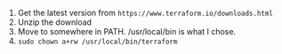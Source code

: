 1. Get the latest version from `https://www.terraform.io/downloads.html`
2. Unzip the download
3. Move to somewhere in PATH. /usr/local/bin is what I chose.
4. `sudo chown a+rw /usr/local/bin/terraform`
